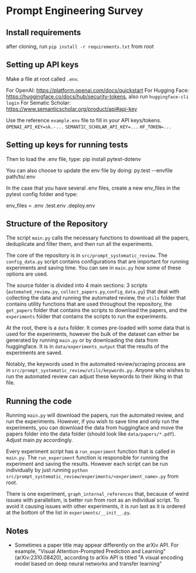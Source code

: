 # Prompt Engineering Survey

## Install requirements

after cloning, run `pip install -r requirements.txt` from root

## Setting up API keys

Make a file at root called `.env`.

For OpenAI: https://platform.openai.com/docs/quickstart 
For Hugging Face: https://huggingface.co/docs/hub/security-tokens, also run `huggingface-cli login`
For Sematic Scholar: https://www.semanticscholar.org/product/api#api-key 

Use the reference `example.env` file to fill in your API keys/tokens. 
`OPENAI_API_KEY=sk.-...`
`SEMANTIC_SCHOLAR_API_KEY=...`
`HF_TOKEN=...`

## Setting up keys for running tests
Then to load the .env file, type:
pip install pytest-dotenv

You can also choose to update the env file by doing:
py.test --envfile path/to/.env

In the case that you have several .env files, create a new env_files in the pytest config folder and type:

env_files =
.env
.test.env
.deploy.env

## Structure of the Repository
The script `main.py` calls the necessary functions to download all the papers, deduplicate and filter them, and then run all the experiments. 

The core of the repository is in `src/prompt_systematic_review`. The `config_data.py` script contains configurations that are important for running experiments and saving time. You can see in `main.py` how some of these options are used. 

The source folder is divided into 4 main sections: 3 scripts (`automated_review.py`, `collect_papers.py`,`config_data.py`) that deal with collecting the data and running the automated review, the `utils` folder that contains utility functions that are used throughout the repository, the `get_papers` folder that contains the scripts to download the papers, and the `experiments` folder that contains the scripts to run the experiments. 

At the root, there is a `data` folder. It comes pre-loaded with some data that is used for the experiments, however the bulk of the dataset can either be generated by running `main.py` or by downloading the data from huggingface. It is in `data/experiments_output` that the results of the experiments are saved.

Notably, the keywords used in the automated review/scraping process are in `src/prompt_systematic_review/utils/keywords.py`. Anyone who wishes to run the automated review can adjust these keywords to their liking in that file. 

## Running the code
Running `main.py` will download the papers, run the automated review, and run the experiments.
However, if you wish to save time and only run the experiments, you can download the data from huggingface and move the papers folder into the data folder (should look like `data/papers/*.pdf`). Adjust main.py accordingly. 

Every experiment script has a `run_experiment` function that is called in `main.py`. The `run_experiment` function is responsible for running the experiment and saving the results. However each script can be run individually by just running `python src/prompt_systematic_review/experiments/<experiment_name>.py` from root. 

There is one experiment, `graph_internal_references` that, because of weird issues with parallelism, is better run from root as an individual script. To avoid it causing issues with other experiments, it is run last as it is ordered at the bottom of the list in `experiments/__init__.py`.



## Notes

- Sometimes a paper title may appear differently on the arXiv API. For example, "Visual Attention-Prompted Prediction and Learning" (arXiv:2310.08420), according to arXiv API is titled "A visual encoding model based on deep neural networks and transfer learning"

